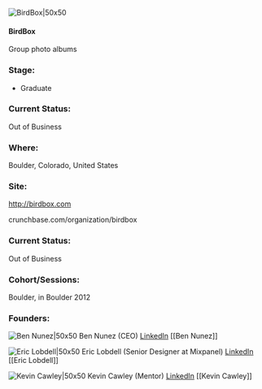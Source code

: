 

![BirdBox|50x50](https://apimg.techstars.com/connect/images/image_files/52b8/b018/39ad/492d/5800/0003/original/birdbox.jpg)

#### BirdBox
Group photo albums

### Stage: 
 - Graduate 

### Current Status: 
Out of Business

### Where:
Boulder, Colorado, United States

### Site:
http://birdbox.com



crunchbase.com/organization/birdbox

### Current Status: 
Out of Business

### Cohort/Sessions: 
Boulder, in Boulder 2012

### Founders: 

![Ben Nunez|50x50](https://apimg.techstars.com/connect/images/image_files/5b30c699a36c1131c8000024/original/nunez-headshot%28sm%29.png) Ben Nunez (CEO) [LinkedIn](https://linkedin.com/in/nunez) [[Ben Nunez]]

![Eric Lobdell|50x50](http://gravatar.com/avatar/f98cd77ef45a003a0be2d4f96f0c28c5.png?s=150&d=identicon) Eric Lobdell (Senior Designer at Mixpanel) [LinkedIn](https://linkedin.com/in/ericben) [[Eric Lobdell]]

![Kevin Cawley|50x50](https://s3.amazonaws.com/photos.angel.co/users/152564-medium_jpg?1343013396) Kevin Cawley (Mentor) [LinkedIn](https://linkedin.com/in/kcbigring) [[Kevin Cawley]]


